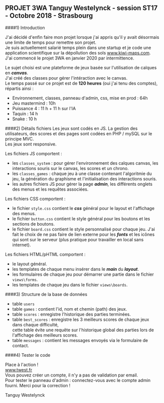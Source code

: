 PROJET 3WA Tanguy Westelynck - session ST17 - Octobre 2018 - Strasbourg 
---

####1) Introduction

J'ai décidé d'enfin faire mon projet lorsque j'ai appris qu'il y avait désormais une limite de temps pour remettre son projet.  
Je suis actuellement salarié temps plein dans une startup et je code une application scientifique sur la dépollution des sols www.kiwi-maps.com.  
J'ai commencé le projet 3WA en janvier 2020 par intermittence.  

Le sujet choisi est une plateforme de jeux basée sur l'utilisation de calques en ***canvas***.  
J'ai créé des classes pour gérer l'intéraction avec le canvas.  
Le temps passé sur ce projet est de __120 heures__ (oui j'ai tenu des comptes), répartis ainsi :
- Environnement, classes, panneau d'admin, css, mise en prod : 64h
- Jeu mastermind : 10h
- Puissance 4 : 11 h + 11 h sur l'IA
- Taquin : 14 h
- Snake : 10 h

####2) Détails fichiers
Les jeux sont codés en JS. La gestion des utilisateurs, des scores et des pages sont codées en PHP / mySQL sur le principe MVC.  
Les jeux sont responsive.

Les fichiers JS comportent :
- les ```classes_system``` : pour gérer l'environnement des calques canvas, les interactions souris sur le canvas, les scores et un chrono.
- les ```classes_games``` : chaque jeu à une classe contenant l'algoritmie du jeu, la génération du graphisme et l'initialisation des interactions souris.
- les autres fichiers JS pour gérer la page ***admin***, les différents onglets des menus et les requêtes associées.

Les fichiers CSS comportent :
- le fichier ```style.css``` contient le ***css*** général pour le layout et l'affichage des menus.
- le fichier ```button.css``` contient le style général pour les boutons et les sections de boutons. 
- le fichier ```board.css``` contient le style personnalisé pour chaque jeu.
J'ai fait le choix de ne pas faire de lien externe pour les ***fonts*** et les icônes qui sont sur le serveur (plus pratique pour travailler en local sans internet).

Les fichiers HTML/pHTML comportent :
- le layout général.
- les templates de chaque menu insérer dans le ***main*** du ***layout***.
- les formulaires de chaque jeu pour démarrer une partie dans le fichier ```views\forms```.
- les templates de chaque jeu dans le fichier ```views\boards```.

####3) Structure de la base de données
- table ```users```
- table ```games``` : contient l'id, nom et chemin (path) des jeux.
- table ```scores``` : enregistre l'historique des parties terminées.
- table ```best_scores``` : enregistre les 3 meilleurs scores de chaque jeux dans chaque difficulté,  
  cette table évite une requête sur l'historique global des parties lors de l'affichage des meilleurs scores.
- table ```messages``` : contient les messages envoyés via le formulaire de contact. 

####4) Tester le code

Place à l'action !  
www.twest.fr  
Vous pouvez créer un compte, il n'y a pas de validation par email.  
Pour tester le panneau d'admin : connectez-vous avec le compte admin fourni. 
Merci pour la correction ! 

Tanguy Westelynck 




